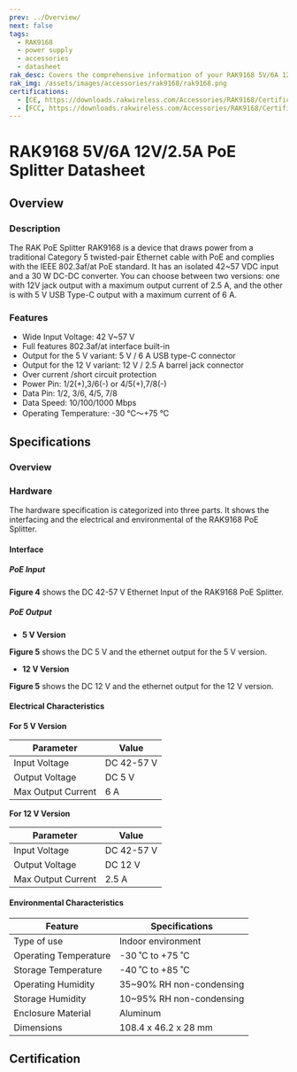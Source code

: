 ```yaml
---
prev: ../Overview/
next: false
tags: 
  - RAK9168
  - power supply
  - accessories
  - datasheet
rak_desc: Covers the comprehensive information of your RAK9168 5V/6A 12V/2.5A PoE Splitter to help you in using it. This information includes technical specifications, characteristics, and requirements.
rak_img: /assets/images/accessories/rak9168/rak9168.png
certifications:
  - [CE, https://downloads.rakwireless.com/Accessories/RAK9168/Certification/RAK9168_CE_Certification.zip]
  - [FCC, https://downloads.rakwireless.com/Accessories/RAK9168/Certification/RAK9168_FCC_Certification.zip]
---
```


# RAK9168 5V/6A 12V/2.5A PoE Splitter Datasheet

## Overview

### Description

The RAK PoE Splitter RAK9168 is a device that draws power from a traditional Category 5 twisted-pair Ethernet cable with PoE and complies with the IEEE 802.3af/at PoE standard. It has an isolated 42~57&nbsp;VDC input and a 30&nbsp;W DC-DC converter. You can choose between two versions: one with 12V jack output with a maximum output current of 2.5&nbsp;A, and the other is with 5&nbsp;V USB Type-C output with a maximum current of 6&nbsp;A.

### Features

- Wide Input Voltage: 42&nbsp;V~57&nbsp;V 
- Full features 802.3af/at interface built-in
- Output for the 5&nbsp;V variant: 5&nbsp;V / 6&nbsp;A USB type-C connector
- Output for the 12&nbsp;V variant: 12&nbsp;V / 2.5&nbsp;A  barrel jack connector
- Over current /short circuit protection
- Power Pin: 1/2(+),3/6(-) or 4/5(+),7/8(-)
- Data Pin: 1/2, 3/6, 4/5, 7/8
- Data Speed: 10/100/1000&nbsp;Mbps
- Operating Temperature: -30&nbsp;℃～+75&nbsp;℃


## Specifications

### Overview

<rk-img
  src="/assets/images/accessories/rak9168/rak9168-5v-poe-spitter.png"
  width="70%"
  caption="RAK9168 5V PoE Splitter View"
/>

<rk-img
  src="/assets/images/accessories/rak9168/rak9168-12v-poe-splitter.png"
  width="70%"
  caption="RAK9168 12V PoE Splitter View"
/>

### Hardware

The hardware specification is categorized into three parts. It shows the interfacing and the electrical and environmental of the RAK9168 PoE Splitter.

#### Interface 

<rk-img
  src="/assets/images/accessories/rak9168/rj45-interface.png"
  width="40%"
  caption="RJ45 Interface and Pins"
/>


##### PoE Input

**Figure 4** shows the DC 42-57&nbsp;V Ethernet Input of the RAK9168 PoE Splitter.

<rk-img
  src="/assets/images/accessories/rak9168/poe-input.png"
  width="50%"
  caption="RAK9168 PoE Input"
/>

##### PoE Output

- <b> 5&nbsp;V Version </b>

**Figure 5** shows the DC 5&nbsp;V and the ethernet output for the 5&nbsp;V version.

<rk-img
  src="/assets/images/accessories/rak9168/5v-output.png"
  width="50%"
  caption="RAK9168 PoE Output 5V"
/>


- <b> 12&nbsp;V Version </b>

**Figure 5** shows the DC 12&nbsp;V and the ethernet output for the 12&nbsp;V version.

<rk-img
  src="/assets/images/accessories/rak9168/12v-output.png"
  width="50%"
  caption="RAK9168 PoE Output 5V"
/>

#### Electrical Characteristics


<b> For 5&nbsp;V Version </b>

| Parameter          | Value           |
| ------------------ | --------------- |
| Input Voltage      | DC 42-57&nbsp;V |
| Output Voltage     | DC 5&nbsp;V     |
| Max Output Current | 6&nbsp;A        |

<b> For 12&nbsp;V Version </b>

| Parameter          | Value           |
| ------------------ | --------------- |
| Input Voltage      | DC 42-57&nbsp;V |
| Output Voltage     | DC 12&nbsp;V    |
| Max Output Current | 2.5&nbsp;A      |

#### Environmental Characteristics

| Feature               | Specifications             |
| --------------------- | -------------------------- |
| Type of use           | Indoor environment         |
| Operating Temperature | -30&nbsp;˚C to +75&nbsp;˚C |
| Storage Temperature   | -40&nbsp;˚C to +85&nbsp;˚C |
| Operating Humidity    | 35~90% RH non-condensing   |
| Storage Humidity      | 10~95% RH non-condensing   |
| Enclosure Material    | Aluminum                   |
| Dimensions            | 108.4 x 46.2 x 28&nbsp;mm  |



## Certification
<rk-certifications :params="$page.frontmatter.certifications" />
